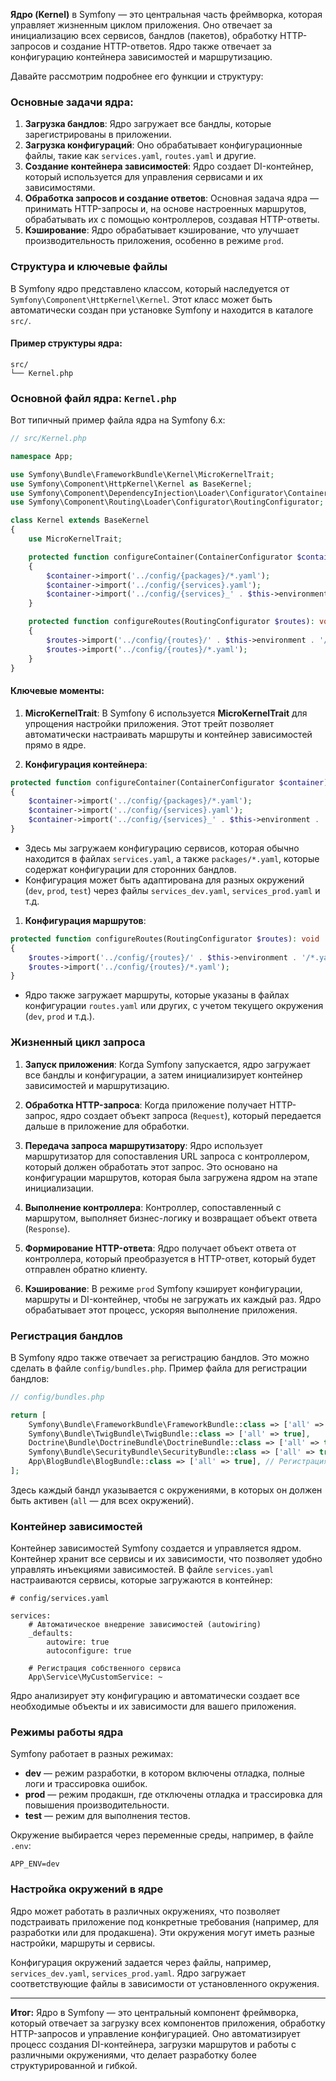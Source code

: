 **Ядро (Kernel)** в Symfony — это центральная часть фреймворка, которая управляет жизненным циклом приложения. Оно отвечает за инициализацию всех сервисов, бандлов (пакетов), обработку HTTP-запросов и создание HTTP-ответов. Ядро также отвечает за конфигурацию контейнера зависимостей и маршрутизацию.

Давайте рассмотрим подробнее его функции и структуру:

### Основные задачи ядра:

1. **Загрузка бандлов**: Ядро загружает все бандлы, которые зарегистрированы в приложении.
2. **Загрузка конфигураций**: Оно обрабатывает конфигурационные файлы, такие как `services.yaml`, `routes.yaml` и другие.
3. **Создание контейнера зависимостей**: Ядро создает DI-контейнер, который используется для управления сервисами и их зависимостями.
4. **Обработка запросов и создание ответов**: Основная задача ядра — принимать HTTP-запросы и, на основе настроенных маршрутов, обрабатывать их с помощью контроллеров, создавая HTTP-ответы.
5. **Кэширование**: Ядро обрабатывает кэширование, что улучшает производительность приложения, особенно в режиме `prod`.

### Структура и ключевые файлы

В Symfony ядро представлено классом, который наследуется от `Symfony\Component\HttpKernel\Kernel`. Этот класс может быть автоматически создан при установке Symfony и находится в каталоге `src/`.

#### Пример структуры ядра:

```Arduino
src/
└── Kernel.php
```

### Основной файл ядра: `Kernel.php`

Вот типичный пример файла ядра на Symfony 6.x:

```PHP
// src/Kernel.php

namespace App;

use Symfony\Bundle\FrameworkBundle\Kernel\MicroKernelTrait;
use Symfony\Component\HttpKernel\Kernel as BaseKernel;
use Symfony\Component\DependencyInjection\Loader\Configurator\ContainerConfigurator;
use Symfony\Component\Routing\Loader\Configurator\RoutingConfigurator;

class Kernel extends BaseKernel
{
    use MicroKernelTrait;

    protected function configureContainer(ContainerConfigurator $container): void
    {
        $container->import('../config/{packages}/*.yaml');
        $container->import('../config/{services}.yaml');
        $container->import('../config/{services}_' . $this->environment . '.yaml');
    }

    protected function configureRoutes(RoutingConfigurator $routes): void
    {
        $routes->import('../config/{routes}/' . $this->environment . '/*.yaml');
        $routes->import('../config/{routes}/*.yaml');
    }
}
```

#### Ключевые моменты:

1. **MicroKernelTrait**: В Symfony 6 используется **MicroKernelTrait** для упрощения настройки приложения. Этот трейт позволяет автоматически настраивать маршруты и контейнер зависимостей прямо в ядре.

2. **Конфигурация контейнера**:

```PHP
protected function configureContainer(ContainerConfigurator $container): void
{
    $container->import('../config/{packages}/*.yaml');
    $container->import('../config/{services}.yaml');
    $container->import('../config/{services}_' . $this->environment . '.yaml');
}
```

- Здесь мы загружаем конфигурацию сервисов, которая обычно находится в файлах `services.yaml`, а также `packages/*.yaml`, которые содержат конфигурации для сторонних бандлов.
- Конфигурация может быть адаптирована для разных окружений (`dev`, `prod`, `test`) через файлы `services_dev.yaml`, `services_prod.yaml` и т.д.

1. **Конфигурация маршрутов**:

```PHP
protected function configureRoutes(RoutingConfigurator $routes): void
{
    $routes->import('../config/{routes}/' . $this->environment . '/*.yaml');
    $routes->import('../config/{routes}/*.yaml');
}
```

- Ядро также загружает маршруты, которые указаны в файлах конфигурации `routes.yaml` или других, с учетом текущего окружения (`dev`, `prod` и т.д.).

### Жизненный цикл запроса

1. **Запуск приложения**: Когда Symfony запускается, ядро загружает все бандлы и конфигурации, а затем инициализирует контейнер зависимостей и маршрутизацию.
    
2. **Обработка HTTP-запроса**: Когда приложение получает HTTP-запрос, ядро создает объект запроса (`Request`), который передается дальше в приложение для обработки.
    
3. **Передача запроса маршрутизатору**: Ядро использует маршрутизатор для сопоставления URL запроса с контроллером, который должен обработать этот запрос. Это основано на конфигурации маршрутов, которая была загружена ядром на этапе инициализации.
    
4. **Выполнение контроллера**: Контроллер, сопоставленный с маршрутом, выполняет бизнес-логику и возвращает объект ответа (`Response`).
    
5. **Формирование HTTP-ответа**: Ядро получает объект ответа от контроллера, который преобразуется в HTTP-ответ, который будет отправлен обратно клиенту.
    
6. **Кэширование**: В режиме `prod` Symfony кэширует конфигурации, маршруты и DI-контейнер, чтобы не загружать их каждый раз. Ядро обрабатывает этот процесс, ускоряя выполнение приложения.
    

### Регистрация бандлов

В Symfony ядро также отвечает за регистрацию бандлов. Это можно сделать в файле `config/bundles.php`. Пример файла для регистрации бандлов:

```PHP
// config/bundles.php

return [
    Symfony\Bundle\FrameworkBundle\FrameworkBundle::class => ['all' => true],
    Symfony\Bundle\TwigBundle\TwigBundle::class => ['all' => true],
    Doctrine\Bundle\DoctrineBundle\DoctrineBundle::class => ['all' => true],
    Symfony\Bundle\SecurityBundle\SecurityBundle::class => ['all' => true],
    App\BlogBundle\BlogBundle::class => ['all' => true], // Регистрация нашего кастомного пакета BlogBundle
];
```

Здесь каждый бандл указывается с окружениями, в которых он должен быть активен (`all` — для всех окружений).

### Контейнер зависимостей

Контейнер зависимостей Symfony создается и управляется ядром. Контейнер хранит все сервисы и их зависимости, что позволяет удобно управлять инъекциями зависимостей. В файле `services.yaml` настраиваются сервисы, которые загружаются в контейнер:

```YML
# config/services.yaml

services:
    # Автоматическое внедрение зависимостей (autowiring)
    _defaults:
        autowire: true
        autoconfigure: true

    # Регистрация собственного сервиса
    App\Service\MyCustomService: ~
```

Ядро анализирует эту конфигурацию и автоматически создает все необходимые объекты и их зависимости для вашего приложения.

### Режимы работы ядра

Symfony работает в разных режимах:

- **dev** — режим разработки, в котором включены отладка, полные логи и трассировка ошибок.
- **prod** — режим продакшн, где отключены отладка и трассировка для повышения производительности.
- **test** — режим для выполнения тестов.

Окружение выбирается через переменные среды, например, в файле `.env`:

```env
APP_ENV=dev
```

### Настройка окружений в ядре

Ядро может работать в различных окружениях, что позволяет подстраивать приложение под конкретные требования (например, для разработки или для продакшена). Эти окружения могут иметь разные настройки, маршруты и сервисы.

Конфигурация окружений задается через файлы, например, `services_dev.yaml`, `services_prod.yaml`. Ядро загружает соответствующие файлы в зависимости от установленного окружения.

---

**Итог:** Ядро в Symfony — это центральный компонент фреймворка, который отвечает за загрузку всех компонентов приложения, обработку HTTP-запросов и управление конфигурацией. Оно автоматизирует процесс создания DI-контейнера, загрузки маршрутов и работы с различными окружениями, что делает разработку более структурированной и гибкой.

